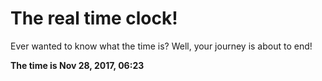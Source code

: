 # The real time clock!

Ever wanted to know what the time is? Well, your journey is about to end!

**The time is Nov 28, 2017, 06:23**